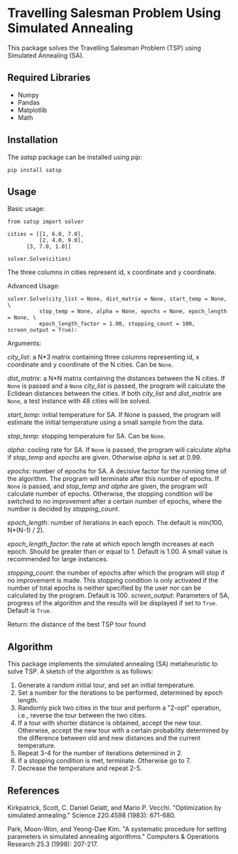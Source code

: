 # Travelling Salesman Problem Using Simulated Annealing

This package solves the Travelling Salesman Problem (TSP) using Simulated Annealing (SA). 


## Required Libraries
- Numpy
- Pandas
- Matplotlib
- Math

## Installation
The *satsp*  package can be installed using *pip*:
```
pip install satsp
```

## Usage
Basic usage:
```
from satsp import solver

cities = [[1, 6.0, 7.0],
          [2, 4.0, 9.0],
	  [3, 7.0, 1.0]]

solver.Solve(cities)
```

The three columns in cities represent id, x coordinate and y coordinate.

Advanced Usage:
```
solver.Solve(city_list = None, dist_matrix = None, start_temp = None, \
          stop_temp = None, alpha = None, epochs = None, epoch_length = None, \
          epoch_length_factor = 1.00, stopping_count = 100, screen_output = True):
```
Arguments:

*city_list*: a N*3 matrix containing three columns representing id, x coordinate and y coordinate of the N cities. Can be ```None```.

*dist_matrix*: a N*N matrix containing the distances between the N cities. If ```None``` is passed and a ```None``` *city_list* is passed, the program will calculate the Eclidean distances between the cities. If both *city_list* and *dist_matrix* are ```None```, a test instance with 48 cities will be solved.

*start_temp*: initial temperature for SA. If None is passed, the program will estimate the initial temperature using a small sample from the data.

*stop_temp*: stopping temperature for SA. Can be ```None```.

*alpha*: cooling rate for SA. If ```None``` is passed, the program will calculate alpha if *stop_temp* and *epochs* are given. Otherwise *alpha* is set at 0.99.

*epochs*: number of epochs for SA. A decisive factor for the running time of the algorithm. The program will terminate after this number of epochs. If ```None``` is passed, and *stop_temp* and *alpha* are given, the program will calculate number of epochs. Otherwise, the stopping condition will be switched to no improvement after a certain number of epochs, where the number is decided by *stopping_count*.

*epoch_length*: number of iterations in each epoch. The default is min(100, N*(N-1) / 2).

*epoch_length_factor*: the rate at which epoch length increases at each epoch. Should be greater than or equal to 1. Default is 1.00. A small value is recommended for large instances.

*stopping_count*: the number of epochs after which the program will stop if no improvement is made. This stopping condition is only activated if the number of total epochs is neither specified by the user nor can be calculated by the program. Default is 100.
*screen_output*: Parameters of SA, progress of the algorithm and the results will be displayed if set to ```True```. Default is ```True```.

Return: the distance of the best TSP tour found

## Algorithm
This package implements the simulated annealing (SA) metaheuristic to solve TSP. A sketch of the algorithm is as follows:
1. Generate a random initial tour, and set an initial temperature.
2. Set a number for the iterations to be performed, determined by epoch length.
3. Randomly pick two cities in the tour and perform a "2-opt" operation, i.e., reverse the tour between the two cities.
4. If a tour with shorter distance is obtained, accept the new tour. Otherwise, accept the new tour with a certain probability determined by the difference between old and new distances and the current temperature.
5. Repeat 3-4 for the number of iterations determined in 2.
6. If a stopping condition is met, terminate. Otherwise go to 7.
7. Decrease the temperature and repeat 2-5.


## References
Kirkpatrick, Scott, C. Daniel Gelatt, and Mario P. Vecchi. "Optimization by simulated annealing." Science 220.4598 (1983): 671-680.

Park, Moon-Won, and Yeong-Dae Kim. "A systematic procedure for setting parameters in simulated annealing algorithms." Computers & Operations Research 25.3 (1998): 207-217.
